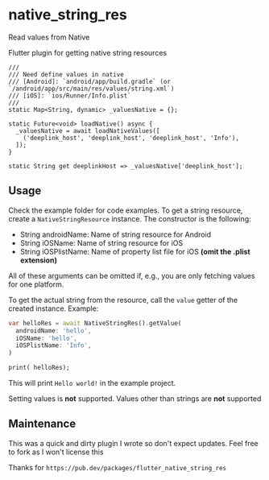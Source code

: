 # native_string_res

Read values from Native

Flutter plugin for getting native string resources

  ```
///
/// Need define values in native
/// [Android]: `android/app/build.gradle` (or `/android/app/src/main/res/values/string.xml`)
/// [iOS]: `ios/Runner/Info.plist`
///
static Map<String, dynamic> _valuesNative = {};

  static Future<void> loadNative() async {
    _valuesNative = await loadNativeValues([
      ('deeplink_host', 'deeplink_host', 'deeplink_host', 'Info'),
    ]);
  }

  static String get deeplinkHost => _valuesNative['deeplink_host'];
```

## Usage
Check the example folder for code examples.
To get a string resource, create a `NativeStringResource` instance. The constructor is the following:

- String androidName: Name of string resource for Android
- String iOSName: Name of string resource for iOS
- String iOSPlistName: Name of property list file for iOS __(omit the .plist extension)__

All of these arguments can be omitted if, e.g., you are only fetching values for one platform.

To get the actual string from the resource, call the `value` getter of the created instance. Example:
```dart
var helloRes = await NativeStringRes().getValue(
  androidName: 'hello',
  iOSName: 'hello',
  iOSPlistName: 'Info',
)

print( helloRes);
```
This will print `Hello world!` in the example project.

Setting values is __not__ supported. Values other than strings are __not__ supported

## Maintenance
This was a quick and dirty plugin I wrote so don't expect updates. Feel free to fork as I won't license this

Thanks for `https://pub.dev/packages/flutter_native_string_res`
